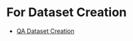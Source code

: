 # For Dataset Creation
- [QA Dataset Creation](https://docs.ragas.io/en/latest/concepts/testset_generation.html)
